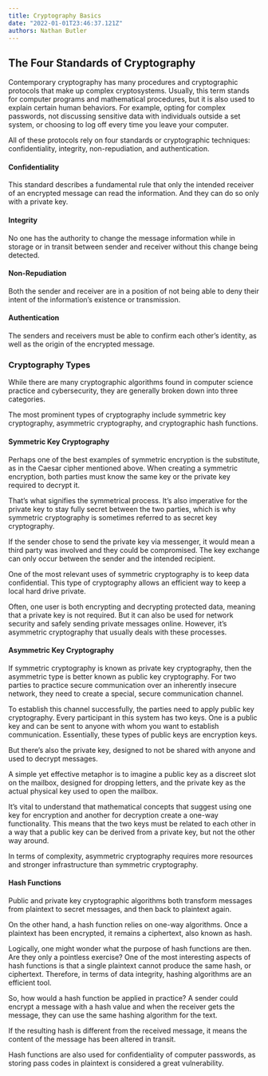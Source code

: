 ```yaml
---
title: Cryptography Basics
date: "2022-01-01T23:46:37.121Z"
authors: Nathan Butler
---
```

## The Four Standards of Cryptography

Contemporary cryptography has many procedures and cryptographic protocols that make up complex cryptosystems. Usually, this term stands for computer programs and mathematical procedures, but it is also used to explain certain human behaviors. For example, opting for complex passwords, not discussing sensitive data with individuals outside a set system, or choosing to log off every time you leave your computer.

All of these protocols rely on four standards or cryptographic techniques: confidentiality, integrity, non-repudiation, and authentication.
#### Confidentiality

This standard describes a fundamental rule that only the intended receiver of an encrypted message can read the information. And they can do so only with a private key.
#### Integrity

No one has the authority to change the message information while in storage or in transit between sender and receiver without this change being detected.
#### Non-Repudiation

Both the sender and receiver are in a position of not being able to deny their intent of the information’s existence or transmission.
#### Authentication

The senders and receivers must be able to confirm each other’s identity, as well as the origin of the encrypted message.
### Cryptography Types

While there are many cryptographic algorithms found in computer science practice and cybersecurity, they are generally broken down into three categories.

The most prominent types of cryptography include symmetric key cryptography, asymmetric cryptography, and cryptographic hash functions.
#### Symmetric Key Cryptography

Perhaps one of the best examples of symmetric encryption is the substitute, as in the Caesar cipher mentioned above. When creating a symmetric encryption, both parties must know the same key or the private key required to decrypt it.

That’s what signifies the symmetrical process. It’s also imperative for the private key to stay fully secret between the two parties, which is why symmetric cryptography is sometimes referred to as secret key cryptography.

If the sender chose to send the private key via messenger, it would mean a third party was involved and they could be compromised. The key exchange can only occur between the sender and the intended recipient.

One of the most relevant uses of symmetric cryptography is to keep data confidential. This type of cryptography allows an efficient way to keep a local hard drive private.

Often, one user is both encrypting and decrypting protected data, meaning that a private key is not required. But it can also be used for network security and safely sending private messages online. However, it’s asymmetric cryptography that usually deals with these processes.
#### Asymmetric Key Cryptography

If symmetric cryptography is known as private key cryptography, then the asymmetric type is better known as public key cryptography. For two parties to practice secure communication over an inherently insecure network, they need to create a special, secure communication channel.

To establish this channel successfully, the parties need to apply public key cryptography. Every participant in this system has two keys. One is a public key and can be sent to anyone with whom you want to establish communication. Essentially, these types of public keys are encryption keys.

But there’s also the private key, designed to not be shared with anyone and used to decrypt messages.

A simple yet effective metaphor is to imagine a public key as a discreet slot on the mailbox, designed for dropping letters, and the private key as the actual physical key used to open the mailbox.

It’s vital to understand that mathematical concepts that suggest using one key for encryption and another for decryption create a one-way functionality. This means that the two keys must be related to each other in a way that a public key can be derived from a private key, but not the other way around.

In terms of complexity, asymmetric cryptography requires more resources and stronger infrastructure than symmetric cryptography.
#### Hash Functions

Public and private key cryptographic algorithms both transform messages from plaintext to secret messages, and then back to plaintext again.

On the other hand, a hash function relies on one-way algorithms. Once a plaintext has been encrypted, it remains a ciphertext, also known as hash.

Logically, one might wonder what the purpose of hash functions are then. Are they only a pointless exercise? One of the most interesting aspects of hash functions is that a single plaintext cannot produce the same hash, or ciphertext. Therefore, in terms of data integrity, hashing algorithms are an efficient tool.

So, how would a hash function be applied in practice? A sender could encrypt a message with a hash value and when the receiver gets the message, they can use the same hashing algorithm for the text.

If the resulting hash is different from the received message, it means the content of the message has been altered in transit.

Hash functions are also used for confidentiality of computer passwords, as storing pass codes in plaintext is considered a great vulnerability.